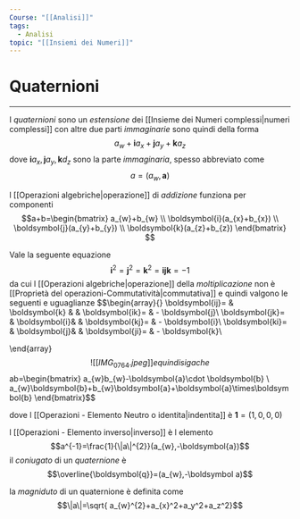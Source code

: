 ```yaml
---
Course: "[[Analisi]]"
tags:
  - Analisi
topic: "[[Insiemi dei Numeri]]"
---
```

# Quaternioni
---
I _quaternioni_ sono un _estensione_ dei [[Insieme dei Numeri complessi|numeri complessi]] con altre due parti _immaginarie_
sono quindi della forma
$$a_{w}+\boldsymbol{i}a_{x}+\boldsymbol{j}a_{y}+\boldsymbol{k}a_{z}$$
dove $\boldsymbol{i}a_{x},\boldsymbol{j}a_{y},\boldsymbol{k}d_{z}$ sono la parte _immaginaria_, spesso abbreviato come $$a=(a_{w},\boldsymbol{a})$$

l [[Operazioni algebriche|operazione]] di _addizione_ funziona per componenti $$a+b=\begin{bmatrix}
a_{w}+b_{w} \\
\boldsymbol{i}(a_{x}+b_{x}) \\
\boldsymbol{j}(a_{y}+b_{y}) \\
\boldsymbol{k}(a_{z}+b_{z})
\end{bmatrix}
$$

Vale la seguente equazione
$$\boldsymbol{i}^{2}=\boldsymbol{j}^{2}=\boldsymbol{k}^{2}=\boldsymbol{ijk}=-1$$
da cui l [[Operazioni algebriche|operazione]] della  _moltiplicazione_ non è [[Proprietà del operazioni-Commutatività|commutativa]] e quindi valgono le seguenti e uguaglianze $$\begin{array}{}
\boldsymbol{ij}=  & \boldsymbol{k} & &  \boldsymbol{ik}= & - \boldsymbol{j}\\
\boldsymbol{jk}= &  \boldsymbol{i}& &  \boldsymbol{kj}= & - \boldsymbol{i}\\
\boldsymbol{ki}= &  \boldsymbol{j}& &  \boldsymbol{ji}= & - \boldsymbol{k}\\

\end{array}$$
![[IMG_0764.jpeg]]
e quindi  si ga che $$ab=\begin{bmatrix}
a_{w}b_{w}-\boldsymbol{a}\cdot \boldsymbol{b} \\
	a_{w}\boldsymbol{b}+b_{w}\boldsymbol{a}+\boldsymbol{a}\times\boldsymbol{b}
\end{bmatrix}$$

dove l [[Operazioni - Elemento Neutro o identita|indentita]] è $\boldsymbol{1}=(1,0,0,0)$ 

l [[Operazioni - Elemento inverso|inverso]] è l elemento $$a^{-1}=\frac{1}{\|a\|^{2}}(a_{w},-\boldsymbol{a})$$
il _coniugato_ di un _quaternione_ è
$$\overline{\boldsymbol{q}}=(a_{w},-\boldsymbol a)$$

la _magniduto_ di un quaternione è definita come $$\|a\|=\sqrt{  a_{w}^{2}+a_{x}^2+a_y^2+a_z^2}$$

